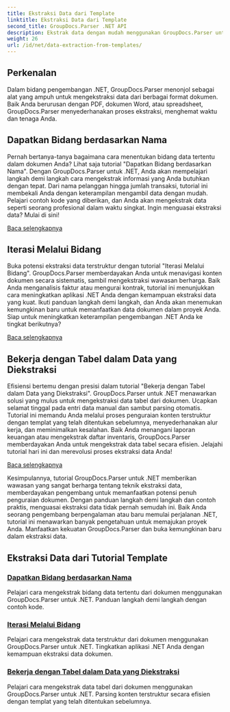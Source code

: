 ```yaml
---
title: Ekstraksi Data dari Template
linktitle: Ekstraksi Data dari Template
second_title: GroupDocs.Parser .NET API
description: Ekstrak data dengan mudah menggunakan GroupDocs.Parser untuk .NET. Pelajari cara mengambil bidang tertentu, melakukan iterasi melalui data, dan bekerja dengan tabel dalam konten yang diekstraksi.
weight: 26
url: /id/net/data-extraction-from-templates/
---
```


## Perkenalan

Dalam bidang pengembangan .NET, GroupDocs.Parser menonjol sebagai alat yang ampuh untuk mengekstraksi data dari berbagai format dokumen. Baik Anda berurusan dengan PDF, dokumen Word, atau spreadsheet, GroupDocs.Parser menyederhanakan proses ekstraksi, menghemat waktu dan tenaga Anda.

## Dapatkan Bidang berdasarkan Nama

Pernah bertanya-tanya bagaimana cara menentukan bidang data tertentu dalam dokumen Anda? Lihat saja tutorial "Dapatkan Bidang berdasarkan Nama". Dengan GroupDocs.Parser untuk .NET, Anda akan mempelajari langkah demi langkah cara mengekstrak informasi yang Anda butuhkan dengan tepat. Dari nama pelanggan hingga jumlah transaksi, tutorial ini membekali Anda dengan keterampilan mengambil data dengan mudah. Pelajari contoh kode yang diberikan, dan Anda akan mengekstrak data seperti seorang profesional dalam waktu singkat. Ingin menguasai ekstraksi data? Mulai di sini!

[Baca selengkapnya](./get-field-by-name/)

## Iterasi Melalui Bidang

Buka potensi ekstraksi data terstruktur dengan tutorial "Iterasi Melalui Bidang". GroupDocs.Parser memberdayakan Anda untuk menavigasi konten dokumen secara sistematis, sambil mengekstraksi wawasan berharga. Baik Anda menganalisis faktur atau mengurai kontrak, tutorial ini menunjukkan cara meningkatkan aplikasi .NET Anda dengan kemampuan ekstraksi data yang kuat. Ikuti panduan langkah demi langkah, dan Anda akan menemukan kemungkinan baru untuk memanfaatkan data dokumen dalam proyek Anda. Siap untuk meningkatkan keterampilan pengembangan .NET Anda ke tingkat berikutnya?

[Baca selengkapnya](./iterate-through-fields/)

## Bekerja dengan Tabel dalam Data yang Diekstraksi

Efisiensi bertemu dengan presisi dalam tutorial "Bekerja dengan Tabel dalam Data yang Diekstraksi". GroupDocs.Parser untuk .NET menawarkan solusi yang mulus untuk mengekstraksi data tabel dari dokumen. Ucapkan selamat tinggal pada entri data manual dan sambut parsing otomatis. Tutorial ini memandu Anda melalui proses penguraian konten terstruktur dengan templat yang telah ditentukan sebelumnya, menyederhanakan alur kerja, dan meminimalkan kesalahan. Baik Anda menangani laporan keuangan atau mengekstrak daftar inventaris, GroupDocs.Parser memberdayakan Anda untuk mengekstrak data tabel secara efisien. Jelajahi tutorial hari ini dan merevolusi proses ekstraksi data Anda!

[Baca selengkapnya](./working-with-tables-in-extracted-data/)

Kesimpulannya, tutorial GroupDocs.Parser untuk .NET memberikan wawasan yang sangat berharga tentang teknik ekstraksi data, memberdayakan pengembang untuk memanfaatkan potensi penuh penguraian dokumen. Dengan panduan langkah demi langkah dan contoh praktis, menguasai ekstraksi data tidak pernah semudah ini. Baik Anda seorang pengembang berpengalaman atau baru memulai perjalanan .NET, tutorial ini menawarkan banyak pengetahuan untuk memajukan proyek Anda. Manfaatkan kekuatan GroupDocs.Parser dan buka kemungkinan baru dalam ekstraksi data.
## Ekstraksi Data dari Tutorial Template
### [Dapatkan Bidang berdasarkan Nama](./get-field-by-name/)
Pelajari cara mengekstrak bidang data tertentu dari dokumen menggunakan GroupDocs.Parser untuk .NET. Panduan langkah demi langkah dengan contoh kode.
### [Iterasi Melalui Bidang](./iterate-through-fields/)
Pelajari cara mengekstrak data terstruktur dari dokumen menggunakan GroupDocs.Parser untuk .NET. Tingkatkan aplikasi .NET Anda dengan kemampuan ekstraksi data dokumen.
### [Bekerja dengan Tabel dalam Data yang Diekstraksi](./working-with-tables-in-extracted-data/)
Pelajari cara mengekstrak data tabel dari dokumen menggunakan GroupDocs.Parser untuk .NET. Parsing konten terstruktur secara efisien dengan templat yang telah ditentukan sebelumnya.